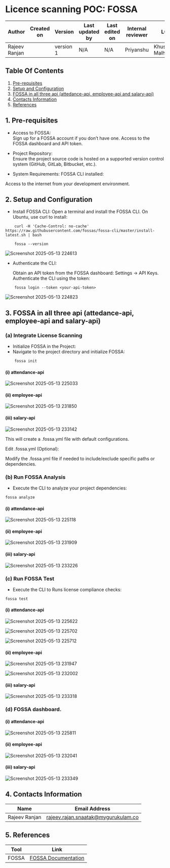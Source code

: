# Licence scanning POC: FOSSA


| Author      | Created on  | Version    | Last updated by | Last edited on | Internal reviewer |   L0     |    L1     |    L2   |
|-------------|-------------|------------|-----------------|----------------|-------------------|----------|-----------|-----------|
| Rajeev Ranjan    |     | version 1  | N/A        |     N/A   |     Priyanshu         | Khushi Malhotra  | Mukul Joshi     | Piyush Upadhyay  | 




## Table Of Contents

1. [Pre-requisites](#1-Pre-requisites)
2. [Setup and Configuration](#2-Setup-and-Configuration)
3. [FOSSA in all three api (attedance-api, employee-api and salary-api) ](#3-FOSSA-in-all-three-api "attedance-api, employee-api and salary-api")
4. [Contacts Information](#4-contacts-information)
5. [References](#5-references)







## 1. Pre-requisites

  - Access to FOSSA:    
        Sign up for a FOSSA account if you don’t have one.
        Access to the FOSSA dashboard and API token.
   
  - Project Repository:             
        Ensure the project source code is hosted on a supported version control system (GitHub, GitLab, Bitbucket, etc.).
   
  - System Requirements:
        FOSSA CLI installed:

   Access to the internet from your development environment.

## 2. Setup and Configuration

  - Install FOSSA CLI:
        Open a terminal and install the FOSSA CLI. On Ubuntu, use curl to install:
```
    curl -H 'Cache-Control: no-cache' https://raw.githubusercontent.com/fossas/fossa-cli/master/install-latest.sh | bash

    fossa --version
```

![Screenshot 2025-05-13 224613](https://github.com/user-attachments/assets/b72b9493-a24f-413f-87f3-fd7666a60b72)


  - Authenticate the CLI:

    Obtain an API token from the FOSSA dashboard: Settings → API Keys.
    Authenticate the CLI using the token:


```
    fossa login --token <your-api-token>
```
  ![Screenshot 2025-05-13 224823](https://github.com/user-attachments/assets/991a341e-2e37-4bee-818f-d48b399563a1)

## 3. FOSSA in all three api (attedance-api, employee-api and salary-api)

 ### (a) Integrate License Scanning 

  - Initialize FOSSA in the Project:
  - Navigate to the project directory and initialize FOSSA:
```
    fossa init
```
 #### (i) attendance-api
    
  ![Screenshot 2025-05-13 225033](https://github.com/user-attachments/assets/4aa4bea2-9e36-443f-8ae1-277b3de331e8)

 #### (ii) employee-api

  ![Screenshot 2025-05-13 231850](https://github.com/user-attachments/assets/27952cc6-f3c2-49bd-b12f-4738d20d3079)

  
 #### (iii) salary-api

 ![Screenshot 2025-05-13 233142](https://github.com/user-attachments/assets/91831d50-a8fd-4060-8098-e068bc594a8d)



   This will create a .fossa.yml file with default configurations.

Edit .fossa.yml (Optional):

  Modify the .fossa.yml file if needed to include/exclude specific paths or dependencies.

### (b) Run FOSSA Analysis

  - Execute the CLI to analyze your project dependencies:
```
fossa analyze
```

 #### (i) attendance-api

 ![Screenshot 2025-05-13 225118](https://github.com/user-attachments/assets/991a0aa1-e72f-462e-856e-9ee0e0a4777c)


 #### (ii) employee-api

 ![Screenshot 2025-05-13 231909](https://github.com/user-attachments/assets/f2e60fdd-7933-417d-8086-92c6178ca326)


 #### (iii) salary-api

 ![Screenshot 2025-05-13 233226](https://github.com/user-attachments/assets/de86f27a-48bd-4059-bc78-181f53a8cc5b)


### (c) Run FOSSA Test

- Execute the CLI to Runs license compliance checks:
```
fossa test
```

 #### (i) attendance-api

 ![Screenshot 2025-05-13 225622](https://github.com/user-attachments/assets/8e73518d-6fe2-4d6b-a7b6-dc9834f582e8)

 ![Screenshot 2025-05-13 225702](https://github.com/user-attachments/assets/57f2ac82-f3fb-4d83-88c7-4064e19c0e22)

 ![Screenshot 2025-05-13 225712](https://github.com/user-attachments/assets/3374252d-4d5b-4ff9-9a13-df81deb34f02)


 #### (ii) employee-api

 ![Screenshot 2025-05-13 231947](https://github.com/user-attachments/assets/9aff039a-cb2e-44a2-af56-d68f46aa2f5c)

 ![Screenshot 2025-05-13 232002](https://github.com/user-attachments/assets/2a3d6b6b-2b87-45f3-925a-15430d1c7d56)



 #### (iii) salary-api
 
 ![Screenshot 2025-05-13 233318](https://github.com/user-attachments/assets/5e65575e-c0e5-42d6-b430-87eaedff2f8c)






### (d) FOSSA dashboard.

 #### (i) attendance-api

 ![Screenshot 2025-05-13 225811](https://github.com/user-attachments/assets/d46562e2-1ea5-4a48-b281-1e6437f3ea38)

 #### (ii) employee-api

 ![Screenshot 2025-05-13 232041](https://github.com/user-attachments/assets/e1fcba9b-4774-4cd9-83a2-f87366a46851)

 #### (iii) salary-api

 ![Screenshot 2025-05-13 233349](https://github.com/user-attachments/assets/ad05ef52-a7d9-41f1-96d0-aafe756f9d06)




## 4. Contacts Information

| Name| Email Address      |
|-----|--------------------------|
| Rajeev Ranjan          |     rajeev.rajan.snaatak@mygurukulam.co |

## 5. References

| Tool        | Link                                                                   |
|-------------|------------------------------------------------------------------------|
| FOSSA       | [FOSSA Documentation](https://fossa.com)                                 |




